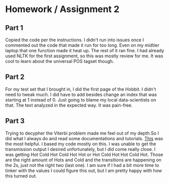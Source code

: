 # Homework / Assignment 2



## Part 1

Copied the code per the instructions. I didn't run into issues once I commented out the code that made it run
for too long. Even on my midtier laptop that one function made it heat up. The rest of it ran fine. I had already
used NLTK for the first assignment, so this was mostly review for me. It was cool to learn about the universal
POS tagset though. 

## Part 2 

For my test set that I brought in, I did the first page of the Hobbit. I didn't need to tweak much. I did have to add
besides change an index that was starting at 1 instead of 0. Just going to blame my local data-scientists on that.
The text analyzed in the expected way. It was pain-free.

## Part 3 
Trying to decypher the Viterbi problem made me feel out of my depth.So I did what I always do and 
read some documentations and tutorials. [This](https://www.pythonpool.com/viterbi-algorithm-python/)
was the most helpful. I based my code mostly on this. I was unable to get the transmission output I desired
unfortunately, but I did come really close. I was getting Hot Cold Hot Cold Hot Hot or 
Hot Cold Hot Hot Cold Hot. Those are the right amount of Hots and Cold and the transitions are happening on
the 2s, just not the right two (last one). I am sure if I had a bit more time to tinker with the values I could
figure this out, but I am pretty happy with how this turned out.
